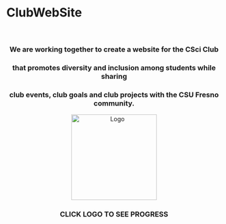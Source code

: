 # ClubWebSite
<div id="top"></div>

<br />

 <h3 align="center">We are working together to create a website for the CSci Club</h3>
 <h3 align="center">that promotes diversity and inclusion among students while sharing</h3>
 <h3 align="center">club events, club goals and club projects with the CSU Fresno community.</h3>

<div align="center">
  <a href="https://cscifresnostate.github.io/ClubWebSite/">
    <img src="https://github.com/cscifresnostate/ClubWebSite/blob/main/small%20logo.PNG" alt="Logo" width="200" height="200">
  </a>
  
  
  <h3 align="center">CLICK LOGO TO SEE PROGRESS</h3>
</div>

